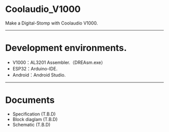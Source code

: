 # Coolaudio_V1000
Make a Digital-Stomp with Coolaudio V1000.

---

# Development environments.
+ V1000：AL3201 Assembler.（DREAsm.exe）
+ ESP32：Arduino-IDE.
+ Android：Android Studio.

---

# Documents
+ Specification (T.B.D)
+ Block diaglam (T.B.D)
+ Schematic (T.B.D)
